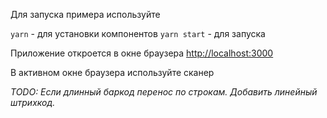 Для запуска примера используйте

`yarn` - для установки компонентов
`yarn start` - для запуска

Приложение откроется в окне браузера
[http://localhost:3000](http://localhost:3000)

В активном окне браузера используйте сканер

_TODO: Если длинный баркод перенос по строкам. Добавить линейный штрихкод._
